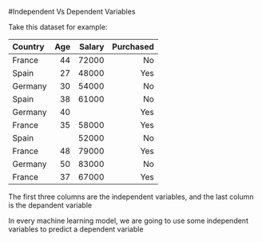 #Independent Vs Dependent Variables

Take this dataset for example:

| Country | Age | Salary | Purchased |
|:------- | ---:| ------:| ---------:|
| France  | 44  | 72000  | No        |
| Spain   | 27  | 48000  | Yes       |
| Germany | 30  | 54000  | No        |
| Spain   | 38  | 61000  | No        |
| Germany | 40  |        | Yes       |
| France  | 35  | 58000  | Yes       |
| Spain   |     | 52000  | No        |
| France  | 48  | 79000  | Yes       |
| Germany | 50  | 83000  | No        |
| France  | 37  | 67000  | Yes       |

The first three columns are the independent variables, and the last column is the depandent variable

In every machine learning model, we are going to use some independent variables to predict a dependent variable
